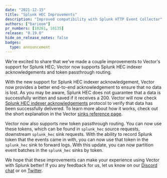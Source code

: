 ```yaml
---
date: "2021-12-15"
title: "Splunk HEC Improvements"
description: "Improved compatibility with Splunk HTTP Event Collector"
authors: ["barieom"]
pr_numbers: [10261, 10135]
release: "0.19.0"
hide_on_release_notes: false
badges:
  type: announcement
---
```


We're excited to share that we've made a couple improvements to Vector's support
for Splunk HEC; Vector now supports Splunk HEC indexer acknowledgements and
token passthrough routing.

With the new support for Splunk HEC indexer acknowledgement, Vector now provides a
better end-to-end acknowledgement to ensure that no data is lost. As you may be
aware, Splunk HEC does not guarantee that a data is successfully written and saved
if it receives a 200. Vector will now check [Splunk HEC indexer acknowledgements][Splunk indexer]
protocol to verify that data has been successfully delivered. To learn more about
how it works, check out the short explanation in the Vector [sinks reference page][indexer how it works].

Vector now also supports new token passthrough routing. You can now use these tokens,
which can be found in `splunk_hec` source requests, downstream `splunk_hec` sink
requests. With the ability to record Splunk token that the events came in with, you
can now use that token in the `splunk_hec` sink to forward logs. With this update,
you can now partition event batches in the `splunk_hec` sinks by token.


We hope that these improvements can make your experience using Vector with Splunk
better! If you any feedback for us, let us know on our [Discord chat] or on [Twitter].

[Splunk indexer]: https://docs.splunk.com/Documentation/Splunk/8.2.3/Data/AboutHECIDXAck
[indexer how it works]: https://master.vector.dev/docs/reference/configuration/sinks/splunk_hec_metrics/#indexer-acknowledgements
[Discord chat]: https://discord.com/invite/dX3bdkF
[Twitter]: https://twitter.com/vectordotdev
